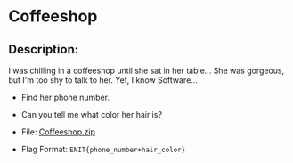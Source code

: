 # Coffeeshop

## Description: 
I was chilling in a coffeeshop until she sat in her table... She was gorgeous, but I'm too shy to talk to her. Yet, I know Software...

- Find her phone number.
- Can you tell me what color her hair is?

- File: [Coffeeshop.zip](./coffeeshop.zip)
- Flag Format: `ENIT{phone_number+hair_color}`